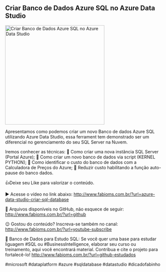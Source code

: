 ## Criar Banco de Dados Azure SQL no Azure Data Studio

<img src="https://fabioms.com.br/uploads/youtube/YZooc1eFBQk.png" alt="Criar Banco de Dados Azure SQL no Azure Data Studio" title="Azure SQL" width="320"/>

Apresentamos como podemos criar um novo Banco de dados Azure SQL utilizando Azure Data Studio, essa ferrament tem demonstrado ser um diferencial no gerenciamento do seu SQL Server na Nuvem.

Iremos conhecer as técnicas:
🔹 Como criar uma nova instância SQL Server (Portal Azure);
🔹 Como criar um novo banco de dados via script (KERNEL PYTHON);
🔹 Como identificar o custo do banco de dados com a Calculadora de Preços do Azure;
🔹 Reduzir custo habilitando a função auto-pause do banco dados.

👍Deixe seu Like para valorizar o conteúdo.

▶️ Acesse o vídeo no link abaixo:
http://www.fabioms.com.br/?url=azure-data-studio-criar-sql-database

📁 Arquivos disponíveis no GitHub, não esquece de seguir:
http://www.fabioms.com.br/?url=github

😉 Gostou do conteúdo? Inscreva-se também no canal:
http://www.fabioms.com.br/?url=youtube-subscribe

🎁 Banco de Dados para Estudo SQL:
Se você quer uma base para estudar liguagem #SQL ou #BusinessIntelligence, elaborar seu curso ou treinamento, aqui você encontrará material. 
Contribua e cite o projeto para fortalecê-lo!
http://www.fabioms.com.br/?url=github-estudados

#microsoft #dataplatform #azure #sqldatabase #datastudio #dicadofabinho